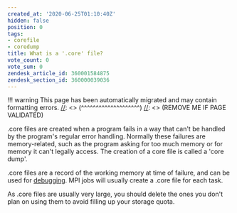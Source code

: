 ```yaml
---
created_at: '2020-06-25T01:10:40Z'
hidden: false
position: 0
tags:
- corefile
- coredump
title: What is a '.core' file?
vote_count: 0
vote_sum: 0
zendesk_article_id: 360001584875
zendesk_section_id: 360000039036
---
```




[//]: <> (REMOVE ME IF PAGE VALIDATED)
[//]: <> (vvvvvvvvvvvvvvvvvvvv)
!!! warning
    This page has been automatically migrated and may contain formatting errors.
[//]: <> (^^^^^^^^^^^^^^^^^^^^)
[//]: <> (REMOVE ME IF PAGE VALIDATED)

.core files are created when a program fails in a way that can't be
handled by the program's regular error handling. Normally these failures
are memory-related, such as the program asking for too much memory or
for memory it can't legally access. The creation of a core file is
called a 'core dump'.

.core files are a record of the working memory at time of failure, and
can be used for
[debugging](../../Scientific_Computing/Profiling_and_Debugging/Debugging).
MPI jobs will usually create a .core file for each task.

As .core files are usually very large, you should delete the ones you
don't plan on using them to avoid filling up your storage quota.